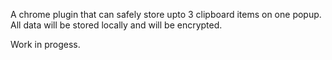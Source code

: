 A chrome plugin that can safely store upto 3 clipboard items on one popup.
All data will be stored locally and will be encrypted. 

Work in progess.
